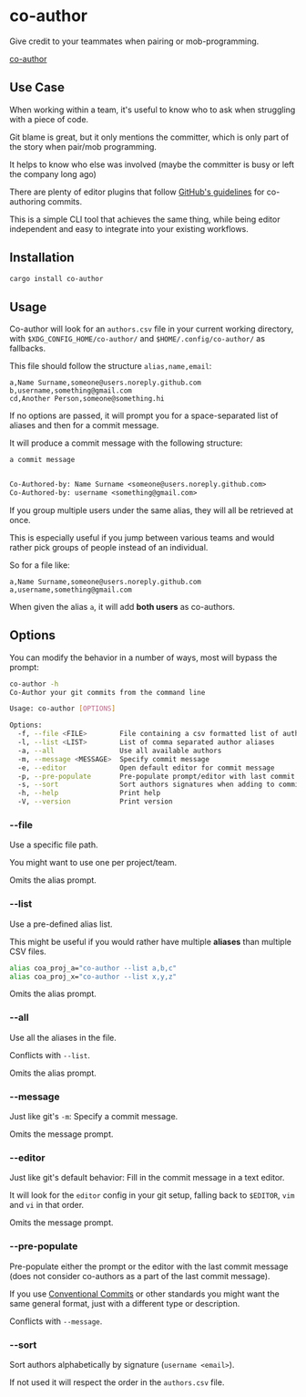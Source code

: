 # co-author

Give credit to your teammates when pairing or mob-programming.

[co-author](https://github.com/EricDriussi/co-author/assets/46979145/0946f729-e970-4e23-afcf-008d4d05e6a8)

## Use Case

When working within a team, it's useful to know who to ask when struggling with
a piece of code.

Git blame is great, but it only mentions the committer, which is only part of
the story when pair/mob programming.

It helps to know who else was involved (maybe the committer is busy or left the
company long ago)

There are plenty of editor plugins that follow [GitHub's guidelines](https://docs.github.com/en/enterprise-cloud@latest/pull-requests/committing-changes-to-your-project/creating-and-editing-commits/creating-a-commit-with-multiple-authors#creating-co-authored-commits-on-the-command-line)
for co-authoring commits.

This is a simple CLI tool that achieves the same thing, while being editor independent
and easy to integrate into your existing workflows.

## Installation

```sh
cargo install co-author
```

## Usage

Co-author will look for an `authors.csv` file in your current working directory,
with `$XDG_CONFIG_HOME/co-author/` and `$HOME/.config/co-author/` as fallbacks.

This file should follow the structure `alias,name,email`:

```csv
a,Name Surname,someone@users.noreply.github.com
b,username,something@gmail.com
cd,Another Person,someone@something.hi
```

If no options are passed, it will prompt you for a space-separated list of
aliases and then for a commit message.

It will produce a commit message with the following structure:

```txt
a commit message


Co-Authored-by: Name Surname <someone@users.noreply.github.com>
Co-Authored-by: username <something@gmail.com>
```

If you group multiple users under the same alias, they will all be retrieved at once.

This is especially useful if you jump between various teams and would rather pick
groups of people instead of an individual.

So for a file like:

```csv
a,Name Surname,someone@users.noreply.github.com
a,username,something@gmail.com
```

When given the alias `a`, it will add **both users** as co-authors.

## Options

You can modify the behavior in a number of ways, most will bypass the prompt:

```sh
co-author -h
Co-Author your git commits from the command line

Usage: co-author [OPTIONS]

Options:
  -f, --file <FILE>        File containing a csv formatted list of authors (alias,name,email)
  -l, --list <LIST>        List of comma separated author aliases
  -a, --all                Use all available authors
  -m, --message <MESSAGE>  Specify commit message
  -e, --editor             Open default editor for commit message
  -p, --pre-populate       Pre-populate prompt/editor with last commit message
  -s, --sort               Sort authors signatures when adding to commit message
  -h, --help               Print help
  -V, --version            Print version
```

### --file

Use a specific file path.

You might want to use one per project/team.

Omits the alias prompt.

### --list

Use a pre-defined alias list.

This might be useful if you would rather have multiple **aliases** than
multiple CSV files.

```sh
alias coa_proj_a="co-author --list a,b,c"
alias coa_proj_x="co-author --list x,y,z"
```

Omits the alias prompt.

### --all

Use all the aliases in the file.

Conflicts with `--list`.

Omits the alias prompt.

### --message

Just like git's `-m`: Specify a commit message.

Omits the message prompt.

### --editor

Just like git's default behavior: Fill in the commit message in a text editor.

It will look for the `editor` config in your git setup, falling back to
`$EDITOR`, `vim` and `vi` in that order.

Omits the message prompt.

### --pre-populate

Pre-populate either the prompt or the editor with the last commit message
(does not consider co-authors as a part of the last commit message).

If you use [Conventional Commits](https://www.conventionalcommits.org/en/v1.0.0/)
or other standards you might want the same general format, just with a different
type or description.

Conflicts with `--message`.

### --sort

Sort authors alphabetically by signature (`username <email>`).

If not used it will respect the order in the `authors.csv` file.
